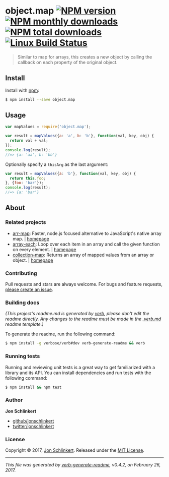# object.map [![NPM version](https://img.shields.io/npm/v/object.map.svg?style=flat)](https://www.npmjs.com/package/object.map) [![NPM monthly downloads](https://img.shields.io/npm/dm/object.map.svg?style=flat)](https://npmjs.org/package/object.map)  [![NPM total downloads](https://img.shields.io/npm/dt/object.map.svg?style=flat)](https://npmjs.org/package/object.map) [![Linux Build Status](https://img.shields.io/travis/jonschlinkert/object.map.svg?style=flat&label=Travis)](https://travis-ci.org/jonschlinkert/object.map)

> Similar to map for arrays, this creates a new object by calling the callback on each property of the original object.

## Install

Install with [npm](https://www.npmjs.com/):

```sh
$ npm install --save object.map
```

## Usage

```js
var mapValues = require('object.map');

var result = mapValues({a: 'a', b: 'b'}, function(val, key, obj) {
  return val + val;
});
console.log(result);
//=> {a: 'aa', b: 'bb'}
```

Optionally specify a `thisArg` as the last argument:

```js
var result = mapValues({a: 'b'}, function(val, key, obj) {
  return this.foo;
}, {foo: 'bar'});
console.log(result);
//=> {a: 'bar'}
```

## About

### Related projects

* [arr-map](https://www.npmjs.com/package/arr-map): Faster, node.js focused alternative to JavaScript's native array map. | [homepage](https://github.com/jonschlinkert/arr-map "Faster, node.js focused alternative to JavaScript's native array map.")
* [array-each](https://www.npmjs.com/package/array-each): Loop over each item in an array and call the given function on every element. | [homepage](https://github.com/jonschlinkert/array-each "Loop over each item in an array and call the given function on every element.")
* [collection-map](https://www.npmjs.com/package/collection-map): Returns an array of mapped values from an array or object. | [homepage](https://github.com/jonschlinkert/collection-map "Returns an array of mapped values from an array or object.")

### Contributing

Pull requests and stars are always welcome. For bugs and feature requests, [please create an issue](../../issues/new).

### Building docs

_(This project's readme.md is generated by [verb](https://github.com/verbose/verb-generate-readme), please don't edit the readme directly. Any changes to the readme must be made in the [.verb.md](.verb.md) readme template.)_

To generate the readme, run the following command:

```sh
$ npm install -g verbose/verb#dev verb-generate-readme && verb
```

### Running tests

Running and reviewing unit tests is a great way to get familiarized with a library and its API. You can install dependencies and run tests with the following command:

```sh
$ npm install && npm test
```

### Author

**Jon Schlinkert**

* [github/jonschlinkert](https://github.com/jonschlinkert)
* [twitter/jonschlinkert](https://twitter.com/jonschlinkert)

### License

Copyright © 2017, [Jon Schlinkert](https://github.com/jonschlinkert).
Released under the [MIT License](LICENSE).

***

_This file was generated by [verb-generate-readme](https://github.com/verbose/verb-generate-readme), v0.4.2, on February 26, 2017._